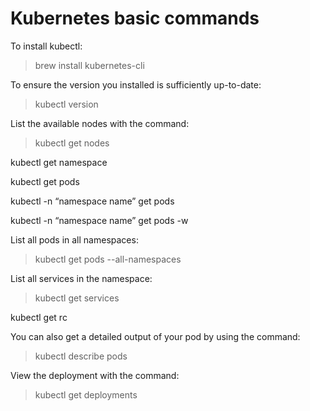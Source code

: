 # Kubernetes basic commands

To install kubectl:
> brew install kubernetes-cli

To ensure the version you installed is sufficiently up-to-date:
> kubectl version

List the available nodes with the command:
> kubectl get nodes

kubectl get namespace

kubectl get pods

kubectl -n “namespace name” get pods

kubectl -n “namespace name” get pods -w

List all pods in all namespaces:
> kubectl get pods --all-namespaces             

List all services in the namespace:
> kubectl get services

kubectl get rc

You can also get a detailed output of your pod by using the command:
> kubectl describe pods

View the deployment with the command:
> kubectl get deployments
